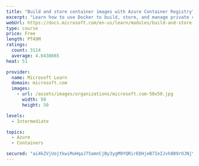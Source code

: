 ```yaml
---
title: "Build and store container images with Azure Container Registry"
excerpt: "Learn how to use Docker to build, store, and manage private container images with the Azure Container Registry."
webUrl: https://docs.microsoft.com/en-us/learn/modules/build-and-store-container-images/
type: course
price: Free
length: PT49M
ratings:
  count: 3114
  average: 4.6438665
heat: 51

provider:
  name: Microsoft Learn
  domain: microsoft.com
  images:
    - url: /assets/images/organizations/microsoft.com-50x50.jpg
      width: 50
      height: 50

levels:
  - Intermediate

topics:
  - Azure
  - Containers

secured: "ai4kZVjUojtkwiMuHqaJ75amnCjBy3ygM9YQRirEDHjeB7IeIJvh809rOJNjYsivpnrPjGp8kRkUlTt0YJQb4eMp3qzDuWxkdR3xu7Q1rBWuJkp1MgTSpO9GZukjb241xhiccPORLIZ4C9S2XXLxOoBuJeJmf+0q5jDkAGJlWwu0QsZp7FkqBvcaneJR7Zfa5Sw3BJ88tZcZ/GGTsUxJm2kMfbOlG/l6nXSGrLvH1yp65tllVB8DQL5DKzK4GnvZD9I/a9U799d9Jyrc6ZAgLvorhlbpJeN8heswDhCISbtTOt/MFadf9gO3/EzjQdlpDiOwl8zePtc/tHhdlQr4ZO0I6ePYGTzwkBBKfdnmO3yHDMP3PqnVR9OGjKRiOxCsyPQcpX7tyX/g0aBQyMQLUifTmYCfNFkOBL/lzHtf4S4=;poTwinungv1cJmvaP3gLEg=="
---
```


